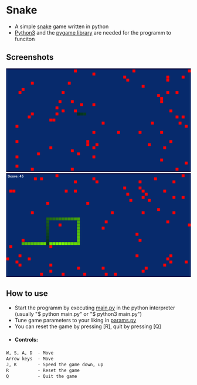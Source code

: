 # Snake

- A simple [snake](<https://en.wikipedia.org/wiki/Snake_(video_game_genre)>) game written in python
- [Python3](https://www.python.org/downloads/) and the [pygame library](https://www.pygame.org) are needed for the programm to funciton

## Screenshots

![Screenshot 1](/screenshots/1.png?raw=true "Screenshot 1")
![Screenshot 2](/screenshots/2.png?raw=true "Screenshot 2")

## How to use

- Start the programm by executing [main.py](/main.py) in the python interpreter (usually "$ python main.py" or "$ python3 main.py")
- Tune game parameters to your liking in [params.py](/params.py)
- You can reset the game by pressing [R], quit by pressing [Q]
- #### Controls:

```
W, S, A, D  - Move
Arrow keys  - Move
J, K        - Speed the game down, up
R           - Reset the game
Q           - Quit the game
```
